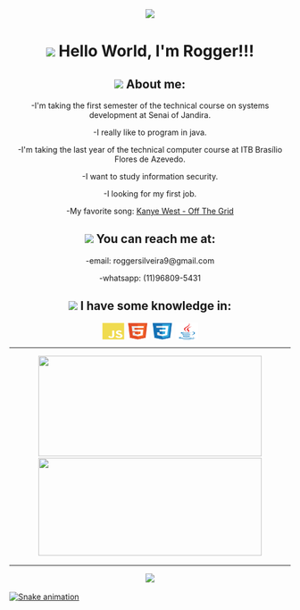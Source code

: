   <div align="center">
      <img src=https://camo.githubusercontent.com/0cb35404e825f4ded1522e6e5bd3023c1555d010c85c3824150af84859aec6f3/68747470733a2f2f63646e622e61727473746174696f6e2e636f6d2f702f6173736574732f696d616765732f696d616765732f3031322f3634342f3730392f6f726967696e616c2f6a616b75622d6b7573796b2d617374726f6e6f6d69612d63762e6769663f31353335383033363931>
  </div>


<div align="center">
<h1><img src="https://acegif.com/wp-content/gifs/globe-24.gif" width="30px" > Hello World, I'm Rogger!!!</h1>

<h2><img src="https://freepikpsd.com/media/2019/10/aesthetic-gif-png-10-Free-PNG-Images-Transparent.gif" width="30px"> About me:</h2>
   <p>-I'm taking the first semester of the technical course on systems development at Senai of Jandira.</p>
   <p>-I really like to program in java.</p> 
   <p>-I'm taking the last year of the technical computer course at ITB Brasílio Flores de Azevedo.</p>
   <p>-I want to study information security.</p>
   <p>-I looking for my first job.</p>
   <p>-My favorite song: <a href="https://www.youtube.com/watch?v=EbDMNjT-QpI">Kanye West - Off The Grid</a></p>
<h2><img src="https://i.pinimg.com/originals/f3/c6/e5/f3c6e525a07ef2b1e279f9212e535333.gif" width="30px"> You can reach me at:</h2>
    <p>-email: roggersilveira9@gmail.com</p>
    <p>-whatsapp: (11)96809-5431</p>

<div>
   <h2><img src="https://media2.giphy.com/media/3hoLIVAJYkz6T0Ichp/giphy.gif" width="30px"> I have some knowledge in:</h2>
     <img align="center" height="30" width="40" src="https://raw.githubusercontent.com/devicons/devicon/master/icons/javascript/javascript-plain.svg">
     <img align="center" height="30" width="40" src="https://raw.githubusercontent.com/devicons/devicon/master/icons/html5/html5-original.svg">
     <img align="center" height="30" width="40" src="https://raw.githubusercontent.com/devicons/devicon/master/icons/css3/css3-original.svg">
     <img align="center" height="30" width="40" src="https://github.com/devicons/devicon/blob/master/icons/java/java-original.svg">
</div>
</div>

<hr>    
   
<div align="center">
  <a href="https://github.com/RealDoubleG">
  <img height="180cm" width="400em" src="https://github-readme-stats.vercel.app/api?username=RealDoubleG&show_icons=true&theme=jolly&include_all_commits=true&count_private=true"/>
  <img height="175cm" width="400em" src="https://github-readme-stats.vercel.app/api/top-langs/?username=RealDoubleG&layout=compact&langs_count=7&theme=jolly"/>
</div>

<div align>
 
</div>

<hr>

  <div align="center">
      <img src=https://i.pinimg.com/originals/f4/9a/e7/f49ae7d355203e2233b452e0074fa062.gif>
  </div>
   
   ![Snake animation](https://github.com/RealDoubleG/RealDoubleG/blob/output/github-contribution-grid-snake.svg)
  

